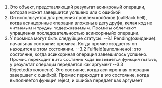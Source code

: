 <!-- Promise -->

1. Это объект, представляющий результат асинхроный операции, которая может завершится успшено или с ошибкой
2. Он используется для решения провлем колбэков (callBack hell), когда асинцорнные операции вложены в дегу друфа, келая код не читаемым и трудны подерживаемым. Промисы облегчают упрацления последовательностью асинхорнныйх операции.
3. У промиса могут быть следуйщие статусы:
    --3.1 Pending(ожидание):  начальная состояние промиса. Когда промис сзодается он находится в этом состоиянии.
    --3.2 Fulfield(выполннено): это состояние, когда асинхорнная операция завеешилось успшено. Промис переходит в это состание кода вызывается функция reslove, у результат операции передается как аргумент
    --3.3 Rejected(отклонено): Это состяние, когда асинхронная операция завершает с ошибкой. Промис переходит в это состояние, когда выполняется функция reject, и ошибка передает как аргумент